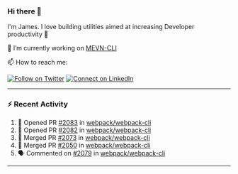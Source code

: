 ### Hi there 👋

I'm James. I love building utilities aimed at increasing Developer productivity :raised_hands: 

🔭 I’m currently working on [MEVN-CLI](https://github.com/madlabsinc/mevn-cli)

📫 How to reach me:

[![Follow on Twitter](https://img.shields.io/badge/--twitter?label=Twitter&logo=Twitter&style=social)](https://twitter.com/james_madhacks) [![Connect on LinkedIn](https://img.shields.io/badge/--linkedin?label=LinkedIn&logo=LinkedIn&style=social)](https://www.linkedin.com/in/jamesgeorge007)

---

### :zap: Recent Activity

<!--START_SECTION:activity-->
1. 💪 Opened PR [#2083](https://github.com/webpack/webpack-cli/pull/2083) in [webpack/webpack-cli](https://github.com/webpack/webpack-cli)
2. 💪 Opened PR [#2082](https://github.com/webpack/webpack-cli/pull/2082) in [webpack/webpack-cli](https://github.com/webpack/webpack-cli)
3. 🎉 Merged PR [#2073](https://github.com/webpack/webpack-cli/pull/2073) in [webpack/webpack-cli](https://github.com/webpack/webpack-cli)
4. 🎉 Merged PR [#2050](https://github.com/webpack/webpack-cli/pull/2050) in [webpack/webpack-cli](https://github.com/webpack/webpack-cli)
5. 🗣 Commented on [#2079](https://github.com/webpack/webpack-cli/issues/2079) in [webpack/webpack-cli](https://github.com/webpack/webpack-cli)
<!--END_SECTION:activity-->

---

<!--
**jamesgeorge007/jamesgeorge007** is a ✨ _special_ ✨ repository because its `README.md` (this file) appears on your GitHub profile.

Here are some ideas to get you started:

- 🌱 I’m currently learning ...
- 👯 I’m looking to collaborate on ...
- 🤔 I’m looking for help with ...
- 💬 Ask me about ...
- 😄 Pronouns: ...
- ⚡ Fun fact: ...
-->
